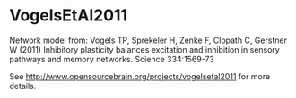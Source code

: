 VogelsEtAl2011
==============

Network model from: Vogels TP, Sprekeler H, Zenke F, Clopath C, Gerstner W (2011) Inhibitory plasticity 
balances excitation and inhibition in sensory pathways and memory networks. Science 334:1569-73

See http://www.opensourcebrain.org/projects/vogelsetal2011 for more details.
